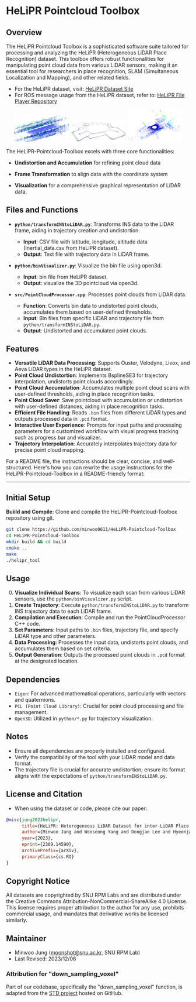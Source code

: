 # HeLiPR Pointcloud Toolbox

## Overview
The HeLiPR Pointcloud Toolbox is a sophisticated software suite tailored for processing and analyzing the HeLiPR (Heterogeneous LiDAR Place Recognition) dataset. This toolbox offers robust functionalities for manipulating point cloud data from various LiDAR sensors, making it an essential tool for researchers in place recognition, SLAM (Simultaneous Localization and Mapping), and other related fields.

- For the HeLiPR dataset, visit: [HeLiPR Dataset Site](https://sites.google.com/view/heliprdataset)
- For ROS message usage from the HeLiPR dataset, refer to: [HeLiPR File Player Repository](https://github.com/minwoo0611/helipr_file_player)

<p align="center">
  <img src="image/accumulation.png" alt="Accumulation" width="30%" />
  <img src="image/trajectory.png" alt="Trajectory" width="30%" />
  <img src="image/visualizer.png" alt="Visualizer" width="30%" />
</p>

The HeLiPR-Pointcloud-Toolbox excels with three core functionalities: 

- **Undistortion and Accumulation** for refining point cloud data

- **Frame Transformation** to align data with the coordinate system

- **Visualization** for a comprehensive graphical representation of LiDAR data.

## Files and Functions
- **`python/transformINStoLiDAR.py`**: Transforms INS data to the LiDAR frame, aiding in trajectory creation and undistortion.
  - **Input**: CSV file with latitude, longitude, altitude data (Inertial_data.csv from HeLiPR dataset).
  - **Output**: Text file with trajectory data in LiDAR frame.
  
- **`python/binVisualizer.py`**: Visualize the bin file using open3d.
  - **Input**: bin file from HeLiPR dataset.
  - **Output**: visualize the 3D pointcloud via open3d.

- **`src/PointCloudProcessor.cpp`**: Processes point clouds from LiDAR data.
  - **Function**: Converts bin data to undistorted point clouds, accumulates them based on user-defined thresholds.
  - **Input**: Bin files from specific LiDAR and trajectory file from `python/transformINStoLiDAR.py`.
  - **Output**: Undistorted and accumulated point clouds.

## Features
- **Versatile LiDAR Data Processing**: Supports Ouster, Velodyne, Livox, and Aeva LiDAR types in the HeLiPR dataset.
- **Point Cloud Undistortion**: Implements BsplineSE3 for trajectory interpolation, undistorts point clouds accordingly.
- **Point Cloud Accumulation**: Accumulates multiple point cloud scans with user-defined thresholds, aiding in place recognition tasks.
- **Point Cloud Saver**: Save pointcloud with accumulation or undistortion with user-defined distances, aiding in place recognition tasks.
- **Efficient File Handling**: Reads `.bin` files from different LiDAR types and outputs processed data in `.pcd` format.
- **Interactive User Experience**: Prompts for input paths and processing parameters for a customized workflow with visual progress tracking such as progress bar and visualizer.
- **Trajectory Interpolation**: Accurately interpolates trajectory data for precise point cloud mapping.


For a README file, the instructions should be clear, concise, and well-structured. Here's how you can rewrite the usage instructions for the HeLiPR-Pointcloud-Toolbox in a README-friendly format:

---

## Initial Setup

**Buiild and Compile**: 
Clone and compile the HeLiPR-Pointcloud-Toolbox repository using git.
```bash
git clone https://github.com/minwoo0611/HeLiPR-Pointcloud-Toolbox
cd HeLiPR-Pointcloud-Toolbox
mkdir build && cd build
cmake ..
make
./helipr_tool
```

## Usage
0. **Visualize Individual Scans**: To visualize each scan from various LiDAR sensors, use the `python/binVisualizer.py` script.
1. **Create Trajectory**: Execute `python/transformINStoLiDAR.py` to transform INS trajectory data to each LiDAR frame.
2. **Compilation and Execution**: Compile and run the PointCloudProcessor C++ code.
3. **Set Parameters**: Input paths to `.bin` files, trajectory file, and specify LiDAR type and other parameters.
4. **Data Processing**: Processes the input data, undistorts point clouds, and accumulates them based on set criteria.
5. **Output Generation**: Outputs the processed point clouds in `.pcd` format at the designated location.

## Dependencies
- `Eigen`: For advanced mathematical operations, particularly with vectors and quaternions.
- `PCL (Point Cloud Library)`: Crucial for point cloud processing and file management.
- `Open3D`: Utilized in `python/*.py` for trajectory visualization.

## Notes
- Ensure all dependencies are properly installed and configured.
- Verify the compatibility of the tool with your LiDAR model and data format.
- The trajectory file is crucial for accurate undistortion; ensure its format aligns with the expectations of `python/transformINStoLiDAR.py`.

## License and Citation
- When using the dataset or code, please cite our paper:

```bibtex
@misc{jung2023helipr,
      title={HeLiPR: Heterogeneous LiDAR Dataset for inter-LiDAR Place Recognition under Spatial and Temporal Variations}, 
      author={Minwoo Jung and Wooseong Yang and Dongjae Lee and Hyeonjae Gil and Giseop Kim and Ayoung Kim},
      year={2023},
      eprint={2309.14590},
      archivePrefix={arXiv},
      primaryClass={cs.RO}
}
```

## Copyright Notice
All datasets are copyrighted by SNU RPM Labs and are distributed under the Creative Commons Attribution-NonCommercial-ShareAlike 4.0 License. This license requires proper attribution to the author for any use, prohibits commercial usage, and mandates that derivative works be licensed similarly.

## Maintainer
- Minwoo Jung (moonshot@snu.ac.kr, SNU RPM Lab)
- Last Revised: 2023/12/06

### Attribution for "down_sampling_voxel"

Part of our codebase, specifically the "down_sampling_voxel" function, is adapted from the [STD project](https://github.com/hku-mars/STD) hosted on GitHub.

